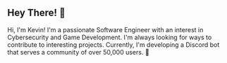 ## Hey There! 👋
Hi, I'm Kevin! I'm a passionate Software Engineer with an interest in Cybersecurity and Game Development. I'm always looking for ways to contribute to interesting projects. Currently, I'm developing a Discord bot that serves a community of over 50,000 users. 🚀

